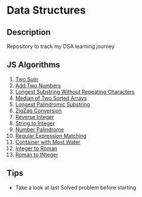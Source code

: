 # Data Structures

## Description

Repository to track my DSA learning journey

## JS Algorithms

1. [Two Sum](./js/two-sum.js)
2. [Add Two Numbers](./js/add-two-number.js)
3. [Longest Substring Without Repeating Characters](./js/longest-substring-without-repeating-characters.js)
4. [Median of Two Sorted Arrays](./js/median-of-two-sorted-arrays.js)
5. [Longest Palindromic Substring](./js/longest-palindromic-substring.js)
6. [ZigZag Conversion](./js/zigzag-conversion.js)
7. [Reverse Integer](./js/reverse-integer.js)
8. [String to Integer](./js/string-to-integer.js)
9. [Number Palindrome](./js/number-palindrome.js)
10. [Regular Expression Matching](./js/regular-expression-matching.js)
11. [Container with Most Water](./js/container-with-most-water.js)
12. [Integer to Roman](./js/integer-to-roman.js)
13. [Roman to INteger](./js/roman-to-integer.js)

## Tips

- Take a look at last Solved problem before starting
